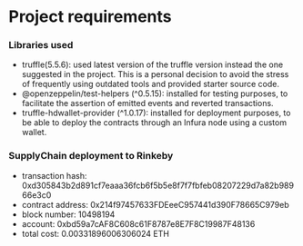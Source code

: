 # Project requirements

### Libraries used

- truffle(5.5.6): used latest version of the truffle version instead the one suggested in the project. This is a personal decision to avoid the stress of frequently using outdated tools and provided starter source code.
- @openzeppelin/test-helpers (^0.5.15): installed for testing purposes, to facilitate the assertion of emitted events and reverted transactions. 
- truffle-hdwallet-provider (^1.0.17): installed for deployment purposes, to be able to deploy the contracts through an Infura node using a custom wallet.

### SupplyChain deployment to Rinkeby

- transaction hash:    0xd305843b2d891cf7eaaa36fcb6f5b5e8f7f7fbfeb08207229d7a82b98966e3c0
- contract address:    0x214f97457633FDEeeC957441d390F78665C979eb
- block number:        10498194
- account:             0xbd59a7cAF8C608c61F8787e8E7F8C19987F48136
- total cost:          0.00331896006306024 ETH
